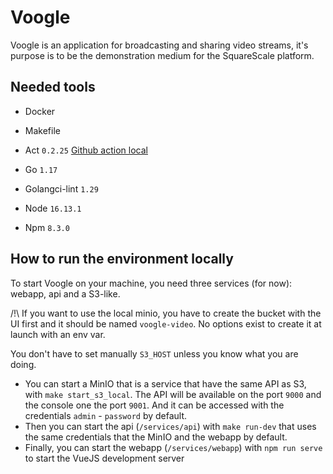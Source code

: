 # Voogle

Voogle is an application for broadcasting and sharing video streams, it's purpose is to be the demonstration medium for the SquareScale platform.

## Needed tools

- Docker
- Makefile
- Act `0.2.25` [Github action local](https://github.com/golangci/golangci-lint-action)

- Go `1.17`
- Golangci-lint `1.29`

- Node `16.13.1`
- Npm `8.3.0`

## How to run the environment locally

To start Voogle on your machine, you need three services (for now): webapp, api and a S3-like.

/!\ If you want to use the local minio, you have to create the bucket with the UI first and it should be named `voogle-video`. No options exist to create it at launch with an env var.

You don't have to set manually `S3_HOST` unless you know what you are doing.

- You can start a MinIO that is a service that have the same API as S3, with `make start_s3_local`.
  The API will be available on the port `9000` and the console one the port `9001`. And it can be accessed with the credentials `admin` - `password` by default.
- Then you can start the api (`/services/api`) with `make run-dev` that uses the same credentials that the MinIO and the webapp by default.
- Finally, you can start the webapp (`/services/webapp`) with `npm run serve` to start the VueJS development server
